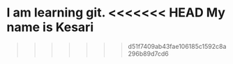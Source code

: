 I am learning git.
<<<<<<< HEAD
My name is Kesari
=======
>>>>>>> d51f7409ab43fae106185c1592c8a296b89d7cd6
